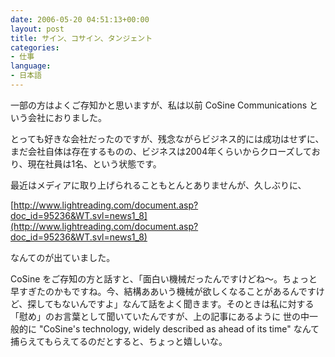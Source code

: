 ```yaml
---
date: 2006-05-20 04:51:13+00:00
layout: post
title: サイン、コサイン、タンジェント
categories:
- 仕事
language:
- 日本語
---
```


一部の方はよくご存知かと思いますが、私は以前 CoSine Communications という会社におりました。

とっても好きな会社だったのですが、残念ながらビジネス的には成功はせずに、まだ会社自体は存在するものの、ビジネスは2004年くらいからクローズしており、現在社員は1名、という状態です。

最近はメディアに取り上げられることもとんとありませんが、久しぶりに、

[http://www.lightreading.com/document.asp?doc_id=95236&WT.svl=news1_8](http://www.lightreading.com/document.asp?doc_id=95236&WT.svl=news1_8)

なんてのが出ていました。

CoSine をご存知の方と話すと、「面白い機械だったんですけどね～。ちょっと早すぎたのかもですね。今、結構ああいう機械が欲しくなることがあるんですけど、探してもないんですよ」なんて話をよく聞きます。そのときは私に対する「慰め」のお言葉として聞いていたんですが、上の記事にあるように 世の中一般的に "CoSine's technology, widely described as ahead of its time" なんて捕らえてもらえてるのだとすると、ちょっと嬉しいな。
